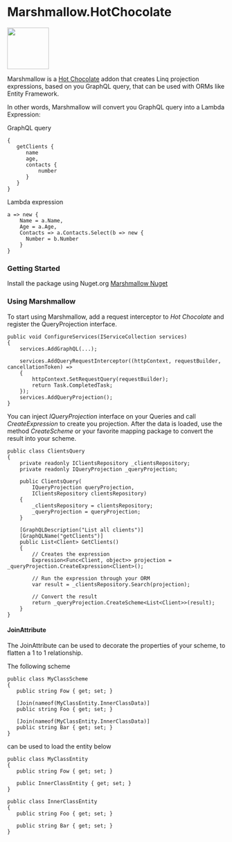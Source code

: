 # Marshmallow.HotChocolate

<img src="https://raw.githubusercontent.com/lucasphi/Marshmallow.HotChocolate/v1.1/Marshmallow.png" width="96">

Marshmallow is a [Hot Chocolate](https://hotchocolate.io/) addon that creates Linq projection expressions, based on you GraphQL query, that can be used with ORMs like Entity Framework.

In other words, Marshmallow will convert you GraphQL query into a Lambda Expression:

GraphQL query
```
{
   getClients {
      name
      age,
      contacts {
          number
      }
   }
}
```
Lambda expression
```
a => new {
    Name = a.Name,
    Age = a.Age,
    Contacts => a.Contacts.Select(b => new {
      Number = b.Number
    }
}
```

### Getting Started
Install the package using Nuget.org [Marshmallow Nuget](https://www.nuget.org/packages/Marshmallow.HotChocolate/)

### Using Marshmallow
To start using Marshmallow, add a request interceptor to *Hot Chocolate* and register the QueryProjection interface.

```
public void ConfigureServices(IServiceCollection services)
{
    services.AddGraphQL(...);
    
    services.AddQueryRequestInterceptor((httpContext, requestBuilder, cancellationToken) =>
    {
        httpContext.SetRequestQuery(requestBuilder);
        return Task.CompletedTask;
    });
    services.AddQueryProjection();
}
```

You can inject *IQueryProjection* interface on your Queries and call *CreateExpression* to create you projection. After the data is loaded, use the method *CreateScheme* or your favorite mapping package to convert the result into your scheme.

```
public class ClientsQuery
{
    private readonly IClientsRepository _clientsRepository;
    private readonly IQueryProjection _queryProjection;

    public ClientsQuery(
        IQueryProjection queryProjection,
        IClientsRepository clientsRepository)
    {
        _clientsRepository = clientsRepository;
        _queryProjection = queryProjection;
    }

    [GraphQLDescription("List all clients")]
    [GraphQLName("getClients")]
    public List<Client> GetClients()
    {
        // Creates the expression
        Expression<Func<Client, object>> projection = _queryProjection.CreateExpression<Client>();
        
        // Run the expression through your ORM
        var result = _clientsRepository.Search(projection);
        
        // Convert the result
        return _queryProjection.CreateScheme<List<Client>>(result);
    }
}
```

#### JoinAttribute

The JoinAttribute can be used to decorate the properties of your scheme, to flatten a 1 to 1 relationship.

The following scheme
```
public class MyClassScheme
{
   public string Fow { get; set; }

   [Join(nameof(MyClassEntity.InnerClassData)]
   public string Foo { get; set; }
   
   [Join(nameof(MyClassEntity.InnerClassData)]
   public string Bar { get; set; }
}
```
can be used to load the entity below
```
public class MyClassEntity
{
   public string Fow { get; set; }

   public InnerClassEntity { get; set; }
}

public class InnerClassEntity
{
   public string Foo { get; set; }
   
   public string Bar { get; set; }
}
```
